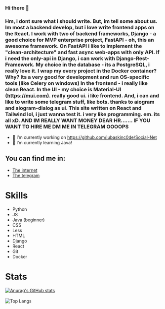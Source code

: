 ### Hi there 👋

### Hm, i dont sure what i should write. But, im tell some about us. Im most a backend develop, but i love write frontend apps on the React. I work with two of backend frameworks, Django - a good choice for MVP enterprise project, FastAPI - oh, this an awesome framework. On FastAPI i like to implement the "clean-architecture" and fast async web-apps with only API. If i need the only-api in Django, i can work with Django-Rest-Framework. My choice in the database - its a PostgreSQL, i really love it. I wrap my every project in the Docker container? Why? Its a very good for development and run OS-specific tools (like Celery on windows) In the frontend - i really like clean React. In the UI - my choice is Material-UI (https://mui.com). really good ui. i like frontend. And, i can and like to write some telegram stuff, like bots. thanks to aiogram and aiogram-dialog as ui. This site written on React and Tailwind lol, i just wanna test it. i very like programming. em. its all xD. AND IM REALLY WANT MONEY DEAR HR....... IF YOU WANT TO HIRE ME DM ME IN TELEGRAM OOOOPS

- 🔭 I’m currently working on https://github.com/lubaskinc0de/Social-Net
- 🌱 I’m currently learning Java!

## You can find me in:
- [The internet](https://lubaskin.site)
- [The telegram](https://t.me/LUBASKIN_CODE)

# Skills

- Python
- JS
- Java (beginner)
- CSS
- Less
- HTML
- Django
- React
- Git
- Docker

# Stats


[![Anurag's GitHub stats](https://github-readme-stats.vercel.app/api?username=lubaskinc0de&theme=tokyonight)](https://github.com/anuraghazra/github-readme-stats)
<br>
<br>
![Top Langs](https://github-readme-stats.vercel.app/api/top-langs/?username=lubaskinc0de&theme=tokyonight)
